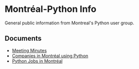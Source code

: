 # Montréal-Python Info

General public information from Montreal's Python user group.

## Documents 

- [Meeting Minutes](minutes/)
- [Companies in Montréal using Python](enterprise-and-python.md)
- [Python Jobs in Montréal](jobs.md)
